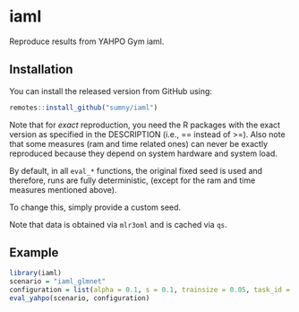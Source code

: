 # iaml

Reproduce results from YAHPO Gym iaml.

## Installation

You can install the released version from GitHub using:

``` r
remotes::install_github("sumny/iaml")
```

Note that for *exact* reproduction, you need the R packages with the exact version as specified in the DESCRIPTION
(i.e., == instead of >=).
Also note that some measures (ram and time related ones) can never be exactly reproduced because they depend on system
hardware and system load.

By default, in all `eval_*` functions, the original fixed seed is used and therefore, runs are fully deterministic,
(except for the ram and time measures mentioned above).

To change this, simply provide a custom seed.

Note that data is obtained via `mlr3oml` and is cached via `qs`.

## Example

```r
library(iaml)
scenario = "iaml_glmnet"
configuration = list(alpha = 0.1, s = 0.1, trainsize = 0.05, task_id = "40981")
eval_yahpo(scenario, configuration)
```
